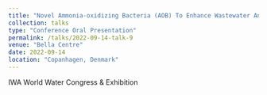 ```yaml
---
title: "Novel Ammonia-oxidizing Bacteria (AOB) To Enhance Wastewater And Sludge Management"
collection: talks
type: "Conference Oral Presentation"
permalink: /talks/2022-09-14-talk-9
venue: "Bella Centre"
date: 2022-09-14
location: "Copanhagen, Denmark"
---
```


IWA World Water Congress & Exhibition


